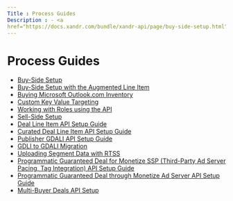 ```yaml
---
Title : Process Guides
Description : - <a
href="https://docs.xandr.com/bundle/xandr-api/page/buy-side-setup.html"
---
```



# Process Guides



- <a
  href="https://docs.xandr.com/bundle/xandr-api/page/buy-side-setup.html"
  class="xref" target="_blank">Buy-Side Setup</a>
- <a
  href="https://docs.xandr.com/bundle/xandr-api/page/buy-side-setup-with-the-augmented-line-item.html"
  class="xref" target="_blank">Buy-Side Setup with the Augmented Line
  Item</a>
- <a
  href="https://docs.xandr.com/bundle/xandr-api/page/buying-microsoft-outlook-com-inventory.html"
  class="xref" target="_blank">Buying Microsoft Outlook.com Inventory</a>
- <a
  href="https://docs.xandr.com/bundle/xandr-api/page/custom-key-value-targeting.html"
  class="xref" target="_blank">Custom Key Value Targeting</a>
- <a
  href="https://docs.xandr.com/bundle/xandr-api/page/working-with-roles-using-the-api.html"
  class="xref" target="_blank">Working with Roles using the API</a>
- <a
  href="https://docs.xandr.com/bundle/xandr-api/page/sell-side-setup.html"
  class="xref" target="_blank">Sell-Side Setup</a>
- <a
  href="https://docs.xandr.com/bundle/xandr-api/page/deal-line-item-api-setup-guide.html"
  class="xref" target="_blank">Deal Line Item API Setup Guide</a>
- <a
  href="https://docs.xandr.com/bundle/xandr-api/page/curated-deal-line-item-api-setup-guide.html"
  class="xref" target="_blank">Curated Deal Line Item API Setup Guide</a>
- <a
  href="https://docs.xandr.com/bundle/xandr-api/page/publisher-gdali-api-setup-guide.html"
  class="xref" target="_blank">Publisher GDALI API Setup Guide</a>
- <a
  href="https://docs.xandr.com/bundle/xandr-api/page/gdli-to-gdali-migration.html"
  class="xref" target="_blank">GDLI to GDALI Migration</a>
- <a
  href="https://docs.xandr.com/bundle/xandr-api/page/uploading-segment-data-with-rtss.html"
  class="xref" target="_blank">Uploading Segment Data with RTSS</a>
- <a
  href="https://docs.xandr.com/bundle/xandr-api/page/programmatic-guaranteed-deal-for-monetize-ssp--third-party-ad-server-pacing--tag-integration--api-setup-guide.html"
  class="xref" target="_blank">Programmatic Guaranteed Deal for Monetize
  SSP (Third-Party Ad Server Pacing, Tag Integration) API Setup Guide</a>
- <a
  href="https://docs.xandr.com/bundle/xandr-api/page/programmatic-guaranteed-deal-through-monetize-ad-server-api-setup-guide.html"
  class="xref" target="_blank">Programmatic Guaranteed Deal through
  Monetize Ad Server API Setup Guide</a>
- <a
  href="https://docs.xandr.com/bundle/xandr-api/page/multi-buyer-deals-api-setup.html"
  class="xref" target="_blank">Multi-Buyer Deals API Setup</a>




